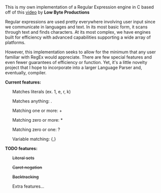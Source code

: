 This is my own implementation of a Regular Expression engine in C based off of this [video](https://www.google.com/url?sa=t&rct=j&q=&esrc=s&source=video&cd=&cad=rja&uact=8&ved=2ahUKEwjg1oia2qKDAxUeQjABHfRZAqsQtwJ6BAgTEAI&url=https%3A%2F%2Fwww.youtube.com%2Fwatch%3Fv%3Du01jb8YN2Lw&usg=AOvVaw204mcjZ0xRkhD6FRxvW-QT&opi=89978449) by **Low Byte Productions**

Regular expressions are used pretty everywhere involving user input since we communicate in languages and text. In its most basic form, it scans through text and finds characters. At its most complex, we have engines built for efficiency with advanced capabilities supporting a wide array of platforms.

However, this implementation seeks to allow for the minimum that any user familiar with RegEx would appreciate. There are few special features and even fewer guarantees of efficiency or function. Yet, it's a little novelty project that I hope to incorporate into a larger Language Parser and, eventually, compiler.

**Current features:**

<ul>
  
  Matches literals (ex. 1, e, r, k)
  
  Matches anything: .
  
  Matching one or more: +

  Matching zero or more: *

  Matching zero or one: ?

  Variable matching: {,}
</ul>

**TODO features:**

<ul>
  
  ~~Literal sets~~

  ~~Caret negation~~
  
  ~~Backtracking~~
  
  Extra features...
</ul>
